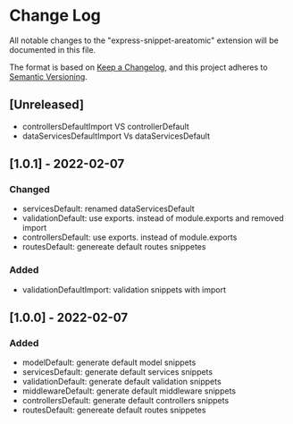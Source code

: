 # Change Log

All notable changes to the "express-snippet-areatomic" extension will be documented in this file.

The format is based on [Keep a Changelog](https://keepachangelog.com/en/1.0.0/),
and this project adheres to [Semantic Versioning](https://semver.org/spec/v2.0.0.html).

## [Unreleased]
* controllersDefaultImport VS controllerDefault
* dataServicesDefaultImport Vs dataServicesDefault

## [1.0.1] - 2022-02-07

### Changed
* servicesDefault: renamed dataServicesDefault
* validationDefault: use exports. instead of module.exports and removed import
* controllersDefault: use exports. instead of module.exports
* routesDefault: genereate default routes snippetes

### Added
* validationDefaultImport: validation snippets with import 

## [1.0.0] - 2022-02-07


### Added

* modelDefault: generate default model snippets
* servicesDefault: generate default services snippets
* validationDefault: generate default validation snippets
* middlewareDefault: generate default middleware snippets
* controllersDefault: generate default controllers snippets
* routesDefault: genereate default routes snippetes